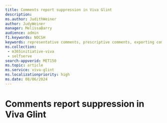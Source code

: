```yaml
---
title: Comments report suppression in Viva Glint  
description: 
ms.author: JudithWeiner
author: JudyWeiner
manager: MelissaBarry
audience: admin
f1.keywords: NOCSH
keywords: representative comments, prescriptive comments, exporting comments, sharing commments, saving comments, choosing benchmark, filtering comments, redacting comments, quarantining comments 
ms.collection: 
 - m365initiative-viva
 - selfserve
search-appverid: MET150
ms.topic: article
ms.service: viva-glint
ms.localizationpriority: high
ms.date: 08/06/2024
---
```


# Comments report suppression in Viva Glint
